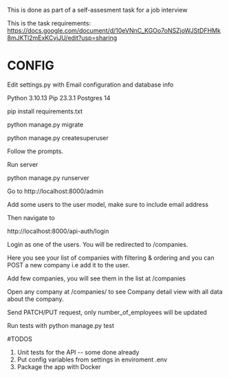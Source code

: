 This is done as part of a self-assesment task for a job interview

This is the task requirements:
https://docs.google.com/document/d/10eVNnC_KGOo7oNSZjoWJStDFHMk8mJKTl2mExKCvjJU/edit?usp=sharing



# CONFIG
Edit settings.py with Email configuration and database info


Python 3.10.13
Pip 23.3.1
Postgres 14

pip install requirements.txt

python manage.py migrate

python manage.py createsuperuser 

Follow the prompts.

Run server

python manage.py runserver

Go to http://localhost:8000/admin

Add some users to the user model, make sure to include email address

Then navigate to

http://localhost:8000/api-auth/login

Login as one of the users. You will be redirected to /companies.

Here you see your list of companies with filtering & ordering and you can POST a new company i.e add it to the user.

Add few companies, you will see them in the list at /companies

Open any company at /companies/<id> to see Company detail view with all data about the company.

Send PATCH/PUT request, only number_of_employees will be updated

Run tests with python manage.py test

#TODOS
1. Unit tests for the API -- some done already
2. Put config variables from settings in enviroment .env
3. Package the app with Docker
